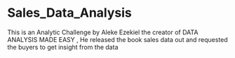 # Sales_Data_Analysis
This is an Analytic Challenge by Aleke Ezekiel the creator of DATA ANALYSIS MADE EASY , He released the book sales data out and requested the buyers to get insight from the data
